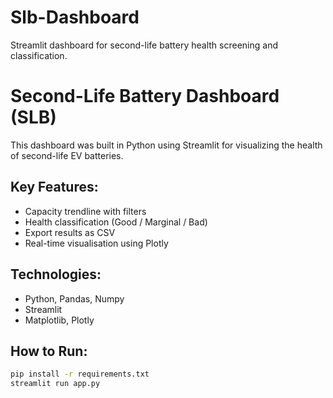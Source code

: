 # Slb-Dashboard
Streamlit dashboard for second-life battery health screening and classification.
# Second-Life Battery Dashboard (SLB)

This dashboard was built in Python using Streamlit for visualizing the health of second-life EV batteries.

## Key Features:
- Capacity trendline with filters
- Health classification (Good / Marginal / Bad)
- Export results as CSV
- Real-time visualisation using Plotly

## Technologies:
- Python, Pandas, Numpy
- Streamlit
- Matplotlib, Plotly

## How to Run:
```bash
pip install -r requirements.txt
streamlit run app.py
